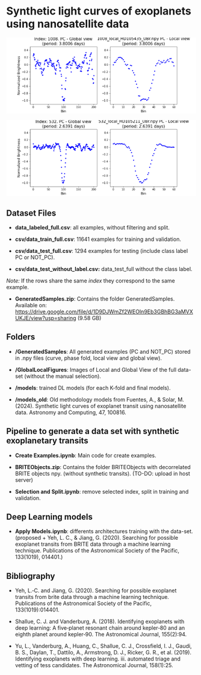 # Synthetic light curves of exoplanets using nanosatellite data

![example](GlobalLocalFigures/1008_local_HD105435_UBr.npy.png)

![example](GlobalLocalFigures/532_local_HD105211_UBr.npy.png)

## Dataset Files

* **data_labeled_full.csv**: all examples, without filtering and split.

* **csv/data_train_full.csv**: 11641 examples for training and validation.

* **csv/data_test_full.csv**: 1294 examples for testing (include class label PC or NOT_PC). 

* **csv/data_test_without_label.csv:** data_test_full without the class label. 


*Note:* If the rows share the same *index* they correspond to the same example.


* **GeneratedSamples.zip**: Contains the folder GeneratedSamples. Available on: https://drive.google.com/file/d/1D9DJWmZf2WEOIn9Eb3GBhBG3aMVXUKJE/view?usp=sharing (9.58 GB)

## Folders

* **/GeneratedSamples**: All generated examples (PC and NOT_PC) stored in .npy files (curve, phase fold, local view and global view).

* **/GlobalLocalFigures**: Images of Local and Global View of the full data-set (without the manual selection).

* **/models**: trained DL models (for each K-fold and final models). 

* **/models_old**: Old methodology models from Fuentes, A., & Solar, M. (2024). Synthetic light curves of exoplanet transit using nanosatellite data. Astronomy and Computing, 47, 100816.

## Pipeline to generate a data set with synthetic exoplanetary transits

* **Create Examples.ipynb**: Main code for create examples.

* **BRITEObjects.zip**:  Contains the folder BRITEObjects with decorrelated BRITE objects npy. (without synthetic transits). (TO-DO: upload in host server)

* **Selection and Split.ipynb**: remove selected index, split in training and validation.

## Deep Learning models

* **Apply Models.ipynb**: differents architectures training with the data-set. (proposed + Yeh, L. C., & Jiang, G. (2020). Searching for possible exoplanet transits from BRITE data through a machine learning technique. Publications of the Astronomical Society of the Pacific, 133(1019), 014401.)

## Bibliography

- Yeh, L.‐C. and Jiang, G. (2020). Searching for possible exoplanet transits from brite data through a machine learning technique. Publications of the Astronomical Society of the Pacific,
133(1019):014401.

- Shallue, C. J. and Vanderburg, A. (2018). Identifying exoplanets with deep learning: A
five‐planet resonant chain around kepler‐80 and an eighth planet around kepler‐90. The
Astronomical Journal, 155(2):94.

- Yu, L., Vanderburg, A., Huang, C., Shallue, C. J., Crossfield, I. J., Gaudi, B. S., Daylan, T., Dattilo,
A., Armstrong, D. J., Ricker, G. R., et al. (2019). Identifying exoplanets with deep learning. iii.
automated triage and vetting of tess candidates. The Astronomical Journal, 158(1):25.


